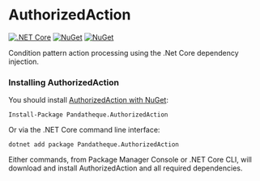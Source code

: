 # AuthorizedAction

[![.NET Core](https://github.com/petitpandarouge/AuthorizedAction/workflows/.NET%20Core/badge.svg)](https://github.com/petitpandarouge/AuthorizedAction/actions?query=workflow%3A%22.NET+Core%22) 
[![NuGet](https://img.shields.io/nuget/dt/pandatheque.authorizedaction.svg)](https://www.nuget.org/packages/pandatheque.authorizedaction) 
[![NuGet](https://img.shields.io/nuget/vpre/pandatheque.authorizedaction.svg)](https://www.nuget.org/packages/pandatheque.authorizedaction)

Condition pattern action processing using the .Net Core dependency injection.

### Installing AuthorizedAction

You should install [AuthorizedAction with NuGet](https://www.nuget.org/packages/pandatheque.authorizedaction):

    Install-Package Pandatheque.AuthorizedAction
    
Or via the .NET Core command line interface:

    dotnet add package Pandatheque.AuthorizedAction
    
Either commands, from Package Manager Console or .NET Core CLI, will download and install AuthorizedAction and all required dependencies.
